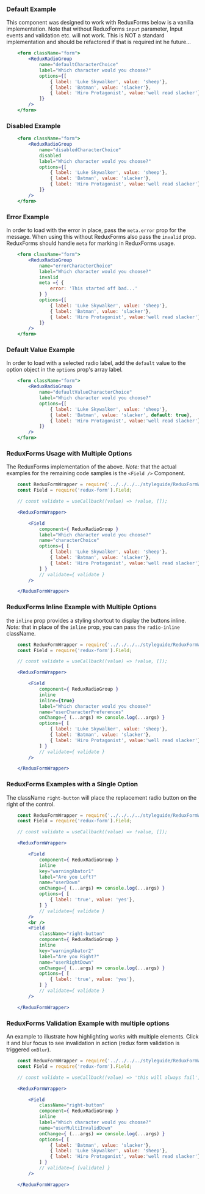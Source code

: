 ### Default Example
This component was designed to work with ReduxForms below is a vanilla implementation. Note that without ReduxForms `input` parameter, Input events and validation etc. will not work. This is NOT a standard implementation and should be refactored if that is required int he future...
```jsx
    <form className="form">
        <ReduxRadioGroup
            name="defaultCharacterChoice"
            label="Which character would you choose?"
            options={[
                { label: 'Luke Skywalker', value: 'sheep'},
                { label: 'Batman', value: 'slacker'},
                { label: 'Hiro Protagonist', value:'well read slacker'}
            ]}
        />
    </form>
```

### Disabled Example
```jsx
    <form className="form">
        <ReduxRadioGroup
            name="disabledCharacterChoice"
            disabled
            label="Which character would you choose?"
            options={[
                { label: 'Luke Skywalker', value: 'sheep'},
                { label: 'Batman', value: 'slacker'},
                { label: 'Hiro Protagonist', value:'well read slacker'}
            ]}
        />
    </form>
```

### Error Example
In order to load with the error in place, pass the `meta.error` prop for the message. When using this without ReduxForms also pass the `invalid` prop. ReduxForms should handle `meta` for marking in ReduxForms usage.
```jsx
    <form className="form">
        <ReduxRadioGroup
            name="errorCharacterChoice"
            label="Which character would you choose?"
            invalid
            meta ={ {
                error: 'This started off bad...'
            } }
            options={[
                { label: 'Luke Skywalker', value: 'sheep'},
                { label: 'Batman', value: 'slacker'},
                { label: 'Hiro Protagonist', value:'well read slacker'}
            ]}
        />
    </form>
```

### Default Value Example
In order to load with a selected radio label, add the `default` value to the option object in the `options` prop's array label.
```jsx
    <form className="form">
        <ReduxRadioGroup
            name="defaultValueCharacterChoice"
            label="Which character would you choose?"
            options={[
                { label: 'Luke Skywalker', value: 'sheep'},
                { label: 'Batman', value: 'slacker', default: true},
                { label: 'Hiro Protagonist', value:'well read slacker'}
            ]}
        />
    </form>
```

### ReduxForms Usage with Multiple Options
The ReduxForms implementation of the above. *Note:* that the actual examples for the remaining code samples is the `<Field />` Component.
```jsx
    const ReduxFormWrapper = require('../../../../styleguide/ReduxFormWrapper').default
    const Field = require('redux-form').Field;

    // const validate = useCallback((value) => !value, []);

    <ReduxFormWrapper>

        <Field
            component={ ReduxRadioGroup }
            label="Which character would you choose?"
            name="characterChoice"
            options={ [
                { label: 'Luke Skywalker', value: 'sheep'},
                { label: 'Batman', value: 'slacker'},
                { label: 'Hiro Protagonist', value:'well read slacker'}
            ] }
            // validate={ validate }
        />

    </ReduxFormWrapper>
```

### ReduxForms Inline Example with Multiple Options
the `inline` prop provides a styling shortcut to display the buttons inline.
*Note:* that in place of the `inline` prop, you can pass the `radio-inline` className.
```jsx
    const ReduxFormWrapper = require('../../../../styleguide/ReduxFormWrapper').default
    const Field = require('redux-form').Field;

    // const validate = useCallback((value) => !value, []);

    <ReduxFormWrapper>

        <Field
            component={ ReduxRadioGroup }
            inline
            inline={true}
            label="Which character would you choose?"
            name="userCharacterPreferences"
            onChange={ (...args) => console.log(...args) }
            options={ [
                { label: 'Luke Skywalker', value: 'sheep'},
                { label: 'Batman', value: 'slacker'},
                { label: 'Hiro Protagonist', value:'well read slacker'}
            ] }
            // validate={ validate }
        />

    </ReduxFormWrapper>
```

### ReduxForms Examples with a Single Option
The className `right-button` will place the replacement radio button on the right of the control.
```jsx
    const ReduxFormWrapper = require('../../../../styleguide/ReduxFormWrapper').default
    const Field = require('redux-form').Field;

    // const validate = useCallback((value) => !value, []);

    <ReduxFormWrapper>

        <Field
            component={ ReduxRadioGroup }
            inline
            key="warningAbator1"
            label="Are you Left?"
            name="userDown"
            onChange={ (...args) => console.log(...args) }
            options={ [
                { label: 'true', value: 'yes'},
            ] }
            // validate={ validate }
        />
        <br />
        <Field
            className="right-button"
            component={ ReduxRadioGroup }
            inline
            key="warningAbator2"
            label="Are you Right?"
            name="userRightDown"
            onChange={ (...args) => console.log(...args) }
            options={ [
                { label: 'true', value: 'yes'},
            ] }
            // validate={ validate }
        />

    </ReduxFormWrapper>
```


### ReduxForms Validation Example with multiple options
An example to illustrate how highlighting works with multiple elements. Click it and blur focus to see invalidation in action (redux form validation is triggered `onBlur`).
```jsx
    const ReduxFormWrapper = require('../../../../styleguide/ReduxFormWrapper').default
    const Field = require('redux-form').Field;

    // const validate = useCallback((value) => 'this will always fail', []);

    <ReduxFormWrapper>

        <Field
            className="right-button"
            component={ ReduxRadioGroup }
            inline
            label="Which character would you choose?"
            name="userMultiInvalidDown"
            onChange={ (...args) => console.log(...args) }
            options={ [
                { label: 'Batman', value: 'slacker'},
                { label: 'Luke Skywalker', value: 'sheep'},
                { label: 'Hiro Protagonist', value:'well read slacker'}
            ] }
            // validate={ [validate] }
        />

    </ReduxFormWrapper>
```
